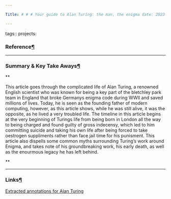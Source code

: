```yaml
---

Title: # # # Your guide to Alan Turing: the man, the enigma date: 2023-03-06 type: Article:

---
```


tags:: projects:[](https://natmeng.github.io/memx2/sources/AlanTuring/)

### Reference[¶](https://natmeng.github.io/memx2/sources/AlanTuring/#reference "Permanent link")



---

### Summary & Key Take Aways[¶](https://natmeng.github.io/memx2/sources/AlanTuring/#summary-key-take-aways "Permanent link")
**

This article goes through the complicated life of Alan Turing, a renowned English scientist who was known for being a key part of the bletchley park team in England that broke Germanys enigma code during WWII and saved millions of lives. Today, he is seen as the founding father of modern computing, however, as this article shows, while he was still alive, it was the opposite, as he lived a very troubled life. The timeline in this article begins at the very beginning of Turings life from being born in London all the way to being charged and found guilty of gross indecensy, which led to him committing suicide and taking his own life after being forced to take oestrogen suppliments rather than face jail time for his punisment. This article also dispells some common myths surrounding Turing’s work around Enigma, and takes note of his groundbreaking work, his early death, as well as the enourmous legacy he has left behind.

  
**


---

### Links[¶](https://natmeng.github.io/memx2/sources/AlanTuring/#links "Permanent link")

[Extracted annotations for Alan Turing](https://natmeng.github.io/memx2/annotations/AlanTuring/) 





